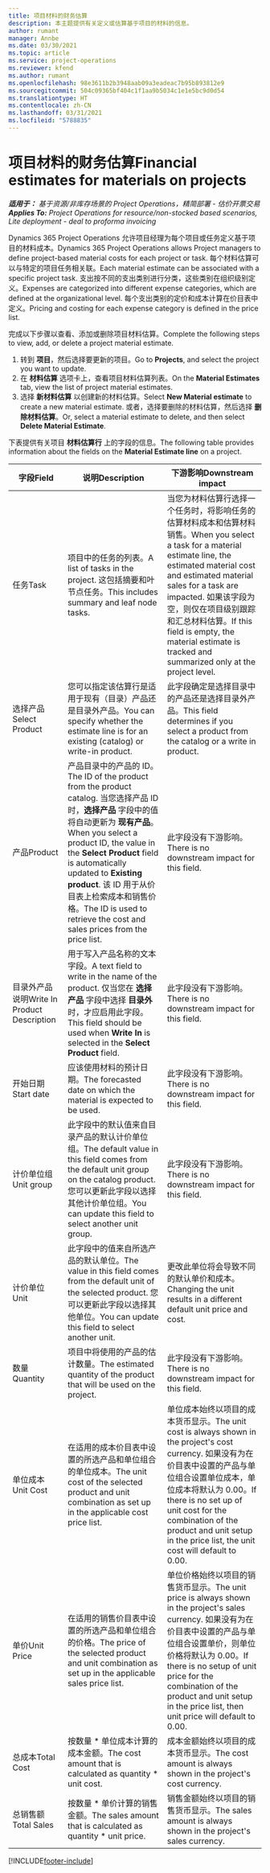 ```yaml
---
title: 项目材料的财务估算
description: 本主题提供有关定义或估算基于项目的材料的信息。
author: rumant
manager: Annbe
ms.date: 03/30/2021
ms.topic: article
ms.service: project-operations
ms.reviewer: kfend
ms.author: rumant
ms.openlocfilehash: 98e3611b2b3948aab09a3eadeac7b95b893812e9
ms.sourcegitcommit: 504c09365bf404c1f1aa9b5034c1e1e5bc9d0d54
ms.translationtype: HT
ms.contentlocale: zh-CN
ms.lasthandoff: 03/31/2021
ms.locfileid: "5788835"
---
```

# <a name="financial-estimates-for-materials-on-projects"></a><span data-ttu-id="b146e-103">项目材料的财务估算</span><span class="sxs-lookup"><span data-stu-id="b146e-103">Financial estimates for materials on projects</span></span>

<span data-ttu-id="b146e-104">_**适用于：** 基于资源/非库存场景的 Project Operations，精简部署 - 估价开票交易_</span><span class="sxs-lookup"><span data-stu-id="b146e-104">_**Applies To:** Project Operations for resource/non-stocked based scenarios, Lite deployment - deal to proforma invoicing_</span></span>

<span data-ttu-id="b146e-105">Dynamics 365 Project Operations 允许项目经理为每个项目或任务定义基于项目的材料成本。</span><span class="sxs-lookup"><span data-stu-id="b146e-105">Dynamics 365 Project Operations allows Project managers to define project-based material costs for each project or task.</span></span> <span data-ttu-id="b146e-106">每个材料估算可以与特定的项目任务相关联。</span><span class="sxs-lookup"><span data-stu-id="b146e-106">Each material estimate can be associated with a specific project task.</span></span> <span data-ttu-id="b146e-107">支出按不同的支出类别进行分类，这些类别在组织级别定义。</span><span class="sxs-lookup"><span data-stu-id="b146e-107">Expenses are categorized into different expense categories, which are defined at the organizational level.</span></span> <span data-ttu-id="b146e-108">每个支出类别的定价和成本计算在价目表中定义。</span><span class="sxs-lookup"><span data-stu-id="b146e-108">Pricing and costing for each expense category is defined in the price list.</span></span> 

<span data-ttu-id="b146e-109">完成以下步骤以查看、添加或删除项目材料估算。</span><span class="sxs-lookup"><span data-stu-id="b146e-109">Complete the following steps to view, add, or delete a project material estimate.</span></span>

1. <span data-ttu-id="b146e-110">转到 **项目**，然后选择要更新的项目。</span><span class="sxs-lookup"><span data-stu-id="b146e-110">Go to **Projects**, and select the project you want to update.</span></span>
2. <span data-ttu-id="b146e-111">在 **材料估算** 选项卡上，查看项目材料估算列表。</span><span class="sxs-lookup"><span data-stu-id="b146e-111">On the **Material Estimates** tab, view the list of project material estimates.</span></span>
3. <span data-ttu-id="b146e-112">选择 **新材料估算** 以创建新的材料估算。</span><span class="sxs-lookup"><span data-stu-id="b146e-112">Select **New Material estimate** to create a new material estimate.</span></span> <span data-ttu-id="b146e-113">或者，选择要删除的材料估算，然后选择 **删除材料估算**。</span><span class="sxs-lookup"><span data-stu-id="b146e-113">Or, select a material estimate to delete, and then select **Delete Material Estimate**.</span></span>

<span data-ttu-id="b146e-114">下表提供有关项目 **材料估算行** 上的字段的信息。</span><span class="sxs-lookup"><span data-stu-id="b146e-114">The following table provides information about the fields on the **Material Estimate line** on a project.</span></span> 

| <span data-ttu-id="b146e-115">**字段**</span><span class="sxs-lookup"><span data-stu-id="b146e-115">**Field**</span></span> | <span data-ttu-id="b146e-116">**说明**</span><span class="sxs-lookup"><span data-stu-id="b146e-116">**Description**</span></span> | <span data-ttu-id="b146e-117">**下游影响**</span><span class="sxs-lookup"><span data-stu-id="b146e-117">**Downstream impact**</span></span> |
| --- | --- | --- |
| <span data-ttu-id="b146e-118">任务</span><span class="sxs-lookup"><span data-stu-id="b146e-118">Task</span></span> | <span data-ttu-id="b146e-119">项目中的任务的列表。</span><span class="sxs-lookup"><span data-stu-id="b146e-119">A list of tasks in the project.</span></span> <span data-ttu-id="b146e-120">这包括摘要和叶节点任务。</span><span class="sxs-lookup"><span data-stu-id="b146e-120">This includes summary and leaf node tasks.</span></span> | <span data-ttu-id="b146e-121">当您为材料估算行选择一个任务时，将影响任务的估算材料成本和估算材料销售。</span><span class="sxs-lookup"><span data-stu-id="b146e-121">When you select a task for a material estimate line, the estimated material cost and estimated material sales for a task are impacted.</span></span> <span data-ttu-id="b146e-122">如果该字段为空，则仅在项目级别跟踪和汇总材料估算。</span><span class="sxs-lookup"><span data-stu-id="b146e-122">If this field is empty, the material estimate is tracked and summarized only at the project level.</span></span> |
| <span data-ttu-id="b146e-123">选择产品</span><span class="sxs-lookup"><span data-stu-id="b146e-123">Select Product</span></span> |  <span data-ttu-id="b146e-124">您可以指定该估算行是适用于现有（目录）产品还是目录外产品。</span><span class="sxs-lookup"><span data-stu-id="b146e-124">You can specify whether the estimate line is for an existing (catalog) or write-in product.</span></span> | <span data-ttu-id="b146e-125">此字段确定是选择目录中的产品还是选择目录外产品。</span><span class="sxs-lookup"><span data-stu-id="b146e-125">This field determines if you select a product from the catalog or a write in product.</span></span> |
| <span data-ttu-id="b146e-126">产品</span><span class="sxs-lookup"><span data-stu-id="b146e-126">Product</span></span> | <span data-ttu-id="b146e-127">产品目录中的产品的 ID。</span><span class="sxs-lookup"><span data-stu-id="b146e-127">The ID of the product from the product catalog.</span></span> <span data-ttu-id="b146e-128">当您选择产品 ID 时，**选择产品** 字段中的值将自动更新为 **现有产品**。</span><span class="sxs-lookup"><span data-stu-id="b146e-128">When you select a product ID, the value in the **Select Product** field is automatically updated to **Existing product**.</span></span> <span data-ttu-id="b146e-129">该 ID 用于从价目表上检索成本和销售价格。</span><span class="sxs-lookup"><span data-stu-id="b146e-129">The ID is used to retrieve the cost and sales prices from the price list.</span></span> | <span data-ttu-id="b146e-130">此字段没有下游影响。</span><span class="sxs-lookup"><span data-stu-id="b146e-130">There is no downstream impact for this field.</span></span> |
| <span data-ttu-id="b146e-131">目录外产品说明</span><span class="sxs-lookup"><span data-stu-id="b146e-131">Write In Product Description</span></span> | <span data-ttu-id="b146e-132">用于写入产品名称的文本字段。</span><span class="sxs-lookup"><span data-stu-id="b146e-132">A text field to write in the name of the product.</span></span> <span data-ttu-id="b146e-133">仅当您在 **选择产品** 字段中选择 **目录外** 时，才应启用此字段。</span><span class="sxs-lookup"><span data-stu-id="b146e-133">This field should be used when **Write In** is selected in the **Select Product** field.</span></span>| <span data-ttu-id="b146e-134">此字段没有下游影响。</span><span class="sxs-lookup"><span data-stu-id="b146e-134">There is no downstream impact for this field.</span></span> |
| <span data-ttu-id="b146e-135">开始日期</span><span class="sxs-lookup"><span data-stu-id="b146e-135">Start date</span></span> | <span data-ttu-id="b146e-136">应该使用材料的预计日期。</span><span class="sxs-lookup"><span data-stu-id="b146e-136">The forecasted date on which the material is expected to be used.</span></span> | <span data-ttu-id="b146e-137">此字段没有下游影响。</span><span class="sxs-lookup"><span data-stu-id="b146e-137">There is no downstream impact for this field.</span></span> |
| <span data-ttu-id="b146e-138">计价单位组</span><span class="sxs-lookup"><span data-stu-id="b146e-138">Unit group</span></span> | <span data-ttu-id="b146e-139">此字段中的默认值来自目录产品的默认计价单位组。</span><span class="sxs-lookup"><span data-stu-id="b146e-139">The default value in this field comes from the default unit group on the catalog product.</span></span> <span data-ttu-id="b146e-140">您可以更新此字段以选择其他计价单位组。</span><span class="sxs-lookup"><span data-stu-id="b146e-140">You can update this field to select another unit group.</span></span> | <span data-ttu-id="b146e-141">此字段没有下游影响。</span><span class="sxs-lookup"><span data-stu-id="b146e-141">There is no downstream impact for this field.</span></span> |
| <span data-ttu-id="b146e-142">计价单位</span><span class="sxs-lookup"><span data-stu-id="b146e-142">Unit</span></span> | <span data-ttu-id="b146e-143">此字段中的值来自所选产品的默认单位。</span><span class="sxs-lookup"><span data-stu-id="b146e-143">The value in this field comes from the default unit of the selected product.</span></span> <span data-ttu-id="b146e-144">您可以更新此字段以选择其他单位。</span><span class="sxs-lookup"><span data-stu-id="b146e-144">You can update this field to select another unit.</span></span> | <span data-ttu-id="b146e-145">更改此单位将会导致不同的默认单价和成本。</span><span class="sxs-lookup"><span data-stu-id="b146e-145">Changing the unit results in a different default unit price and cost.</span></span> |
| <span data-ttu-id="b146e-146">数量</span><span class="sxs-lookup"><span data-stu-id="b146e-146">Quantity</span></span> | <span data-ttu-id="b146e-147">项目中将使用的产品的估计数量。</span><span class="sxs-lookup"><span data-stu-id="b146e-147">The estimated quantity of the product that will be used on the project.</span></span> | <span data-ttu-id="b146e-148">此字段没有下游影响。</span><span class="sxs-lookup"><span data-stu-id="b146e-148">There is no downstream impact for this field.</span></span> |
| <span data-ttu-id="b146e-149">单位成本</span><span class="sxs-lookup"><span data-stu-id="b146e-149">Unit Cost</span></span> | <span data-ttu-id="b146e-150">在适用的成本价目表中设置的所选产品和单位组合的单位成本。</span><span class="sxs-lookup"><span data-stu-id="b146e-150">The unit cost of the selected product and unit combination as set up in the applicable cost price list.</span></span> | <span data-ttu-id="b146e-151">单位成本始终以项目的成本货币显示。</span><span class="sxs-lookup"><span data-stu-id="b146e-151">The unit cost is always shown in the project's cost currency.</span></span> <span data-ttu-id="b146e-152">如果没有为在价目表中设置的产品与单位组合设置单位成本，单位成本将默认为 0.00。</span><span class="sxs-lookup"><span data-stu-id="b146e-152">If there is no set up of unit cost for the combination of the product and unit setup in the price list, the unit cost will default to 0.00.</span></span> |
| <span data-ttu-id="b146e-153">单价</span><span class="sxs-lookup"><span data-stu-id="b146e-153">Unit Price</span></span> | <span data-ttu-id="b146e-154">在适用的销售价目表中设置的所选产品和单位组合的价格。</span><span class="sxs-lookup"><span data-stu-id="b146e-154">The price of the selected product and unit combination as set up in the applicable sales price list.</span></span> | <span data-ttu-id="b146e-155">单位价格始终以项目的销售货币显示。</span><span class="sxs-lookup"><span data-stu-id="b146e-155">The unit price is always shown in the project's sales currency.</span></span> <span data-ttu-id="b146e-156">如果没有为在价目表中设置的产品与单位组合设置单价，则单位价格将默认为 0.00。</span><span class="sxs-lookup"><span data-stu-id="b146e-156">If there is no setup of unit price  for the combination of the product and unit setup in the price list, then unit price will default to 0.00.</span></span>|
| <span data-ttu-id="b146e-157">总成本</span><span class="sxs-lookup"><span data-stu-id="b146e-157">Total Cost</span></span> | <span data-ttu-id="b146e-158">按数量 \* 单位成本计算的成本金额。</span><span class="sxs-lookup"><span data-stu-id="b146e-158">The cost amount that is calculated as quantity \* unit cost.</span></span>| <span data-ttu-id="b146e-159">成本金额始终以项目的成本货币显示。</span><span class="sxs-lookup"><span data-stu-id="b146e-159">The cost amount is always shown in the project's cost currency.</span></span> |
| <span data-ttu-id="b146e-160">总销售额</span><span class="sxs-lookup"><span data-stu-id="b146e-160">Total Sales</span></span> | <span data-ttu-id="b146e-161">按数量 \* 单价计算的销售金额。</span><span class="sxs-lookup"><span data-stu-id="b146e-161">The sales amount that is calculated as quantity \* unit price.</span></span> | <span data-ttu-id="b146e-162">销售金额始终以项目的销售货币显示。</span><span class="sxs-lookup"><span data-stu-id="b146e-162">The sales amount is always shown in the project's sales currency.</span></span> |


[!INCLUDE[footer-include](../includes/footer-banner.md)]
